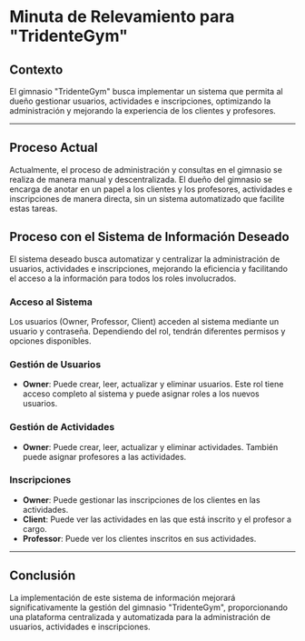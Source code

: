 # Minuta de Relevamiento para "TridenteGym"

## Contexto
El gimnasio "TridenteGym" busca implementar un sistema que permita al dueño gestionar usuarios, actividades e inscripciones, optimizando la administración y mejorando la experiencia de los clientes y profesores.

---

## Proceso Actual
Actualmente, el proceso de administración y consultas en el gimnasio se realiza de manera manual y descentralizada. El dueño del gimnasio se encarga de anotar en un papel a los clientes y los profesores, actividades e inscripciones de manera directa, sin un sistema automatizado que facilite estas tareas.

## Proceso con el Sistema de Información Deseado
El sistema deseado busca automatizar y centralizar la administración de usuarios, actividades e inscripciones, mejorando la eficiencia y facilitando el acceso a la información para todos los roles involucrados.

### Acceso al Sistema
Los usuarios (Owner, Professor, Client) acceden al sistema mediante un usuario y contraseña. Dependiendo del rol, tendrán diferentes permisos y opciones disponibles.

### Gestión de Usuarios
- **Owner**: Puede crear, leer, actualizar y eliminar usuarios. Este rol tiene acceso completo al sistema y puede asignar roles a los nuevos usuarios.

### Gestión de Actividades
- **Owner**: Puede crear, leer, actualizar y eliminar actividades. También puede asignar profesores a las actividades.

### Inscripciones
- **Owner**: Puede gestionar las inscripciones de los clientes en las actividades.
- **Client**: Puede ver las actividades en las que está inscrito y el profesor a cargo.
- **Professor**: Puede ver los clientes inscritos en sus actividades.

---

## Conclusión
La implementación de este sistema de información mejorará significativamente la gestión del gimnasio "TridenteGym", proporcionando una plataforma centralizada y automatizada para la administración de usuarios, actividades e inscripciones.
